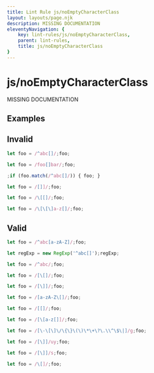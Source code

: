 ```yaml
---
title: Lint Rule js/noEmptyCharacterClass
layout: layouts/page.njk
description: MISSING DOCUMENTATION
eleventyNavigation: {
	key: lint-rules/js/noEmptyCharacterClass,
	parent: lint-rules,
	title: js/noEmptyCharacterClass
}
---
```


# js/noEmptyCharacterClass

MISSING DOCUMENTATION

<!-- EVERYTHING BELOW IS AUTOGENERATED. SEE SCRIPTS FOLDER FOR UPDATE SCRIPTS -->


## Examples
## Invalid
```typescript
let foo = /^abc[]/;foo;
```
```typescript
let foo = /foo[]bar/;foo;
```
```typescript
;if (foo.match(/^abc[]/)) { foo; }
```
```typescript
let foo = /[]]/;foo;
```
```typescript
let foo = /\[[]/;foo;
```
```typescript
let foo = /\[\[\]a-z[]/;foo;
```
## Valid
```typescript
let foo = /^abc[a-zA-Z]/;foo;
```
```typescript
let regExp = new RegExp('^abc[]');regExp;
```
```typescript
let foo = /^abc/;foo;
```
```typescript
let foo = /[\[]/;foo;
```
```typescript
let foo = /[\]]/;foo;
```
```typescript
let foo = /[a-zA-Z\[]/;foo;
```
```typescript
let foo = /[[]/;foo;
```
```typescript
let foo = /[\[a-z[]]/;foo;
```
```typescript
let foo = /[\-\[\]\/\{\}\(\)\*\+\?\.\\^\$\|]/g;foo;
```
```typescript
let foo = /[\]]/uy;foo;
```
```typescript
let foo = /[\]]/s;foo;
```
```typescript
let foo = /\[]/;foo;
```
